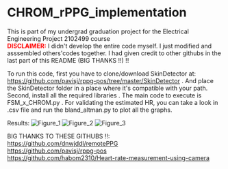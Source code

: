 # CHROM_rPPG_implementation
This is part of my undergrad graduation project for the Electrical Engineering Project 2102499 course <br>
<b style="color:red">DISCLAIMER:</b> I didn't develop the entire code myself. I just modified and asssembled others'codes together. I had given credit to other githubs in the last part of this README (BIG THANKS !!) !!

To run this code, first you have to clone/download SkinDetector at: https://github.com/pavisj/rppg-pos/tree/master/SkinDetector
. And place the SkinDetector folder in a place where it's compatible with your path. Second, install all the required libraries 
. The main code to execute is FSM_x_CHROM.py
. For validating the estimated HR, you can take a look in .csv file and run the bland_altman.py to plot all the graphs.

Results:
![Figure_1](https://user-images.githubusercontent.com/108513333/237021689-8b19b57d-9e29-42e5-a5d7-51d68463d091.png)
![Figure_2](https://user-images.githubusercontent.com/108513333/237021781-2010ba2e-95d9-4de2-8a3d-c6ba96d2d5e5.png)
![Figure_3](https://user-images.githubusercontent.com/108513333/237021816-72b471dc-6128-4b77-b65c-ec5437d705b0.png)


BIG THANKS TO THESE GITHUBS !!: <br>
https://github.com/dnwjddl/remotePPG <br>
https://github.com/pavisj/rppg-pos <br>
https://github.com/habom2310/Heart-rate-measurement-using-camera

